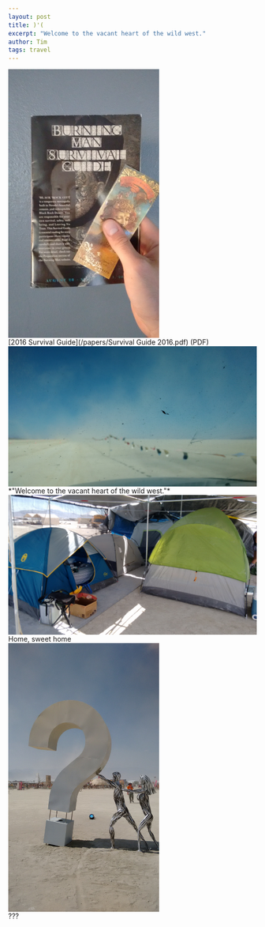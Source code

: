 ```yaml
---
layout: post
title: )'(
excerpt: "Welcome to the vacant heart of the wild west."
author: Tim
tags: travel
---
```


<img align="center" src="/images/burningman2016/ticket.jpg" width="306" alt-text=""/>
<br>
[2016 Survival Guide](/papers/Survival Guide 2016.pdf) (PDF)  

<br>
<img align="center" src="/images/burningman2016/windshield.jpg" width="544" alt-text=""/>
<br>
*"Welcome to the vacant heart of the wild west."*  

<br>
<img align="center" src="/images/burningman2016/camp.jpg" width="544" alt-text=""/>
<br>
Home, sweet home  

<br>
<img align="center" src="/images/burningman2016/question.jpg" width="306" alt-text=""/>
<br>
???